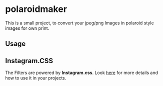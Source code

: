 # polaroidmaker

This is a small project, to convert your jpeg/png Images in polaroid style images for own print.

## Usage

## Instagram.CSS

The Filters are powered by **Instagram.css**. Look [here](https://picturepan2.github.io/instagram.css/) for more details and how to use it in your projects.
